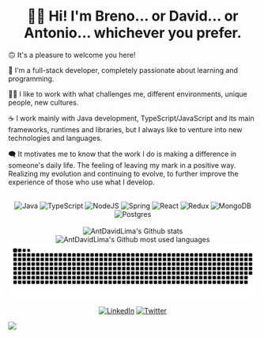 <div align="center">
  <h1>👋🏻 Hi! I'm Breno... or David... or Antonio... whichever you prefer.</h1>
</div>

🙃 It's a pleasure to welcome you here!

🔋 I'm a full-stack developer, completely passionate about learning and programming.

👊🏻 I like to work with what challenges me, different environments, unique people, new cultures.

☕ I work mainly with Java development, TypeScript/JavaScript and its main frameworks, runtimes and libraries, but I always like to venture into new technologies and languages.

🗨️ It motivates me to know that the work I do is making a difference in someone's daily life. The feeling of leaving my mark in a positive way. Realizing my evolution and continuing to evolve, to further improve the experience of those who use what I develop.

<div align="center">
  </br>
  <div align="center">
    <img alt="Java" src="https://img.shields.io/badge/java-%23ED8B00.svg?style=for-the-badge&logo=java&logoColor=white" />
    <img alt="TypeScript" src="https://img.shields.io/badge/typescript-%23007ACC.svg?style=for-the-badge&logo=typescript&logoColor=white" />
    <img alt="NodeJS" src="https://img.shields.io/badge/node.js-6DA55F?style=for-the-badge&logo=node.js&logoColor=white" />
    <img alt="Spring" src="https://img.shields.io/badge/spring-%236DB33F.svg?style=for-the-badge&logo=spring&logoColor=white" />
    <img alt="React" src="https://img.shields.io/badge/react-%2320232a.svg?style=for-the-badge&logo=react&logoColor=%2361DAFB" />
    <img alt="Redux" src="https://img.shields.io/badge/redux-%23593d88.svg?style=for-the-badge&logo=redux&logoColor=white" />
    <img alt="MongoDB" src="https://img.shields.io/badge/MongoDB-%234ea94b.svg?style=for-the-badge&logo=mongodb&logoColor=white" />
    <img alt="Postgres" src="https://img.shields.io/badge/postgres-%23316192.svg?style=for-the-badge&logo=postgresql&logoColor=white" />
  </div>
  
  </br>
  
  <img height="180em" width="440em" alt="AntDavidLima's Github stats" src="https://github-readme-stats.vercel.app/api?username=AntDavidLima&theme=dracula&hide_border=false&include_all_commits=true&count_private=true" />
  <img height="180em" width="360em" alt="AntDavidLima's Github most used languages" src="https://github-readme-stats.vercel.app/api/top-langs/?username=AntDavidLima&theme=dracula&hide_border=false&include_all_commits=true&count_private=true&layout=compact" />
  
  </br>
  
  <img alt="Snake animation" src="https://github.com/AntDavidLima/AntDavidLima/blob/output/github-contribution-grid-snake.svg" />
  
  <a href="https://linkedin.com/in/antdavidlima"><img alt="LinkedIn" src="https://img.shields.io/badge/LinkedIn-%230077B5.svg?logo=linkedin&logoColor=white" /></a>
  <a href="https://twitter.com/caradebreno"><img alt="Twitter" src="https://img.shields.io/badge/Twitter-%231DA1F2.svg?logo=Twitter&logoColor=white" /></a>
</div>

![](https://api.visitorbadge.io/api/VisitorHit?user=AntDavidLima&repo=github-visitors-badge&countColor=%237B1E7A)
